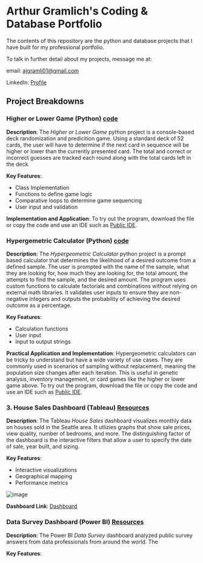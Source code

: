 # Arthur Gramlich's Coding & Database Portfolio
The contents of this repository are the python and database projects that I have built for my professional portfolio. 

To talk in further detail about my projects, message me at: 

email: ajgramli01@gmail.com

LinkedIn: [Profile](https://www.linkedin.com/in/arthurgramlich/)

## Project Breakdowns
### Higher or Lower Game (Python) [code](HigherLowerGame.py)
**Description**: The _Higher or Lower Game_ python project is a console-based deck randomization and predicition game. Using a standard deck of 52 cards, the user will have to determine if the next card in sequence will be higher or lower than the currently presented card. The total and correct or incorrect guesses are tracked each round along with the total cards left in the deck.

**Key Features**:
+ Class Implementation
+ Functions to define game logic
+ Comparative loops to determine game sequencing
+ User input and validation

**Implementation and Application**: To try out the program, download the file or copy the code and use an IDE such as [Public IDE](https://www.online-python.com/).

### Hypergemetric Calculator (Python) [code](Hypergeometric_Calculator.py)
**Description**: The _Hypergeometric Calculator_ python project is a prompt based calculator that determines the likelihood of a desired outcome from a defined sample. The user is prompted with the name of the sample, what they are looking for, how much they are looking for, the total amount, the attempts to find the sample, and the desired amount. The program uses custom functions to calculate factorials and combinations without relying on external math libraries. It validates user inputs to ensure they are non-negative integers and outputs the probability of achieving the desired outcome as a percentage.

**Key Features**:
+ Calculation functions
+ User input
+ Input to output strings

**Practical Application and Implementation**: Hypergeometric calculators can be tricky to understand but have a wide variety of use cases. They are commonly used in scenarios of sampling without replacement, meaning the population size changes after each iteration. This is useful in genetic analysis, inventory management, or card games like the higher or lower game above. To try out the program, download the file or copy the code and use an IDE such as [Public IDE](https://www.online-python.com/).

### 3. House Sales Dashboard (Tableau) [Resources](Tableau%20House%20Sales%20Resources/)
**Description**: The Tableau _House Sales_ dashboard visualizes monthly data on houses sold in the Seattle area. It utlizies graphs that show sale prices, view quality, number of bedrooms, and more. The distinguishing factor of the dashboard is the interactive filters that allow a user to specify the date of sale, year built, and sizing. 

**Key Features**:
+ Interactive visualizations
+ Geographical mapping
+ Performance metrics

![image](https://github.com/user-attachments/assets/72158505-8d4c-4795-adb9-5e5e756117de)

**Dashboard Link**: [Dashboard](https://public.tableau.com/app/profile/arthur.gramlich/viz/HouseSalesDashboard_17409782570120/Dashboard1)

### Data Survey Dashboard (Power BI) [Resources](Power%BI%Data%Survey%Resources/)
**Description**: The Power BI _Data Survey_ dashboard analyzed public survey answers from data professionals from around the world. The 

**Key Features**:

